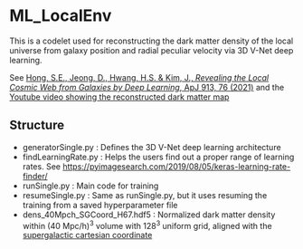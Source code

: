# ML_LocalEnv
This is a codelet used for reconstructing the dark matter density of the local universe from galaxy position and radial peculiar velocity via 3D V-Net deep learning.

See [Hong, S.E., Jeong, D., Hwang, H.S. & Kim, J., *Revealing the Local Cosmic Web from Galaxies by Deep Learning*, ApJ 913, 76 (2021)](https://ui.adsabs.harvard.edu/abs/2021ApJ...913...76H/abstract) and the [Youtube video showing the reconstructed dark matter map](https://youtu.be/n7goHWBh8xU)

## Structure
- generatorSingle.py : Defines the 3D V-Net deep learning architecture
- findLearningRate.py : Helps the users find out a proper range of learning rates. See <https://pyimagesearch.com/2019/08/05/keras-learning-rate-finder/>
- runSingle.py : Main code for training
- resumeSingle.py : Same as runSingle.py, but it uses resuming the training from a saved hyperparameter file
- dens_40Mpch_SGCoord_H67.hdf5 : Normalized dark matter density within (40 Mpc/h)<sup>3</sup> volume with 128<sup>3</sup> uniform grid, aligned with the [supergalactic cartesian coordinate](https://en.wikipedia.org/wiki/Supergalactic_coordinate_system)
